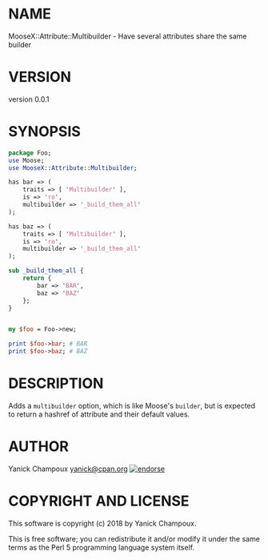 # NAME

MooseX::Attribute::Multibuilder - Have several attributes share the same builder

# VERSION

version 0.0.1

# SYNOPSIS

```perl
package Foo;
use Moose;
use MooseX::Attribute::Multibuilder;

has bar => (
    traits => [ 'Multibuilder' ],
    is => 'ro',
    multibuilder => '_build_them_all'
);

has baz => (
    traits => [ 'Multibuilder' ],
    is => 'ro',
    multibuilder => '_build_them_all'
);

sub _build_them_all {
    return {
        bar => 'BAR',
        baz => 'BAZ' 
    };
}


my $foo = Foo->new;

print $foo->bar; # BAR
print $foo->baz; # BAZ
```

# DESCRIPTION

Adds a `multibuilder` option, which is like Moose's `builder`, but is
expected to return a hashref of attribute and their default values.

# AUTHOR

Yanick Champoux <yanick@cpan.org> [![endorse](http://api.coderwall.com/yanick/endorsecount.png)](http://coderwall.com/yanick)

# COPYRIGHT AND LICENSE

This software is copyright (c) 2018 by Yanick Champoux.

This is free software; you can redistribute it and/or modify it under
the same terms as the Perl 5 programming language system itself.
